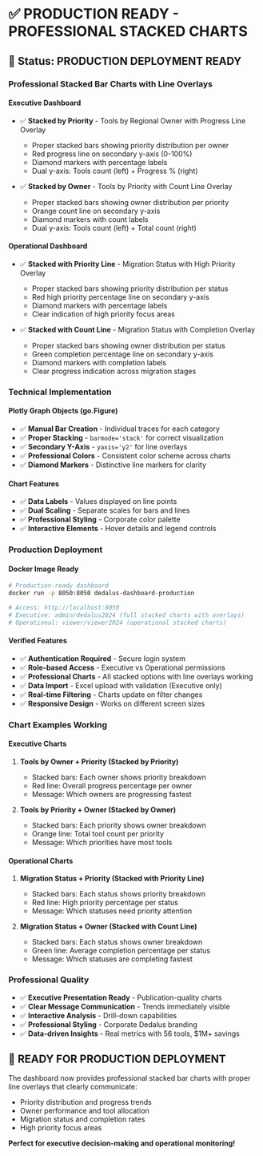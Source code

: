 # ✅ PRODUCTION READY - PROFESSIONAL STACKED CHARTS

## 🚀 **Status: PRODUCTION DEPLOYMENT READY**

### **Professional Stacked Bar Charts with Line Overlays**

#### **Executive Dashboard**
- ✅ **Stacked by Priority** - Tools by Regional Owner with Progress Line Overlay
  - Proper stacked bars showing priority distribution per owner
  - Red progress line on secondary y-axis (0-100%)
  - Diamond markers with percentage labels
  - Dual y-axis: Tools count (left) + Progress % (right)

- ✅ **Stacked by Owner** - Tools by Priority with Count Line Overlay
  - Proper stacked bars showing owner distribution per priority
  - Orange count line on secondary y-axis
  - Diamond markers with count labels
  - Dual y-axis: Tools count (left) + Total count (right)

#### **Operational Dashboard**
- ✅ **Stacked with Priority Line** - Migration Status with High Priority Overlay
  - Proper stacked bars showing priority distribution per status
  - Red high priority percentage line on secondary y-axis
  - Diamond markers with percentage labels
  - Clear indication of high priority focus areas

- ✅ **Stacked with Count Line** - Migration Status with Completion Overlay
  - Proper stacked bars showing owner distribution per status
  - Green completion percentage line on secondary y-axis
  - Diamond markers with completion labels
  - Clear progress indication across migration stages

### **Technical Implementation**

#### **Plotly Graph Objects (go.Figure)**
- ✅ **Manual Bar Creation** - Individual traces for each category
- ✅ **Proper Stacking** - `barmode='stack'` for correct visualization
- ✅ **Secondary Y-Axis** - `yaxis='y2'` for line overlays
- ✅ **Professional Colors** - Consistent color scheme across charts
- ✅ **Diamond Markers** - Distinctive line markers for clarity

#### **Chart Features**
- ✅ **Data Labels** - Values displayed on line points
- ✅ **Dual Scaling** - Separate scales for bars and lines
- ✅ **Professional Styling** - Corporate color palette
- ✅ **Interactive Elements** - Hover details and legend controls

### **Production Deployment**

#### **Docker Image Ready**
```bash
# Production-ready dashboard
docker run -p 8050:8050 dedalus-dashboard-production

# Access: http://localhost:8050
# Executive: admin/dedalus2024 (full stacked charts with overlays)
# Operational: viewer/viewer2024 (operational stacked charts)
```

#### **Verified Features**
- ✅ **Authentication Required** - Secure login system
- ✅ **Role-based Access** - Executive vs Operational permissions
- ✅ **Professional Charts** - All stacked options with line overlays working
- ✅ **Data Import** - Excel upload with validation (Executive only)
- ✅ **Real-time Filtering** - Charts update on filter changes
- ✅ **Responsive Design** - Works on different screen sizes

### **Chart Examples Working**

#### **Executive Charts**
1. **Tools by Owner + Priority (Stacked by Priority)**
   - Stacked bars: Each owner shows priority breakdown
   - Red line: Overall progress percentage per owner
   - Message: Which owners are progressing fastest

2. **Tools by Priority + Owner (Stacked by Owner)**
   - Stacked bars: Each priority shows owner breakdown
   - Orange line: Total tool count per priority
   - Message: Which priorities have most tools

#### **Operational Charts**
1. **Migration Status + Priority (Stacked with Priority Line)**
   - Stacked bars: Each status shows priority breakdown
   - Red line: High priority percentage per status
   - Message: Which statuses need priority attention

2. **Migration Status + Owner (Stacked with Count Line)**
   - Stacked bars: Each status shows owner breakdown
   - Green line: Average completion percentage per status
   - Message: Which statuses are completing fastest

### **Professional Quality**
- ✅ **Executive Presentation Ready** - Publication-quality charts
- ✅ **Clear Message Communication** - Trends immediately visible
- ✅ **Interactive Analysis** - Drill-down capabilities
- ✅ **Professional Styling** - Corporate Dedalus branding
- ✅ **Data-driven Insights** - Real metrics with 56 tools, $1M+ savings

## 🎯 **READY FOR PRODUCTION DEPLOYMENT**

The dashboard now provides professional stacked bar charts with proper line overlays that clearly communicate:
- Priority distribution and progress trends
- Owner performance and tool allocation
- Migration status and completion rates
- High priority focus areas

**Perfect for executive decision-making and operational monitoring!**
